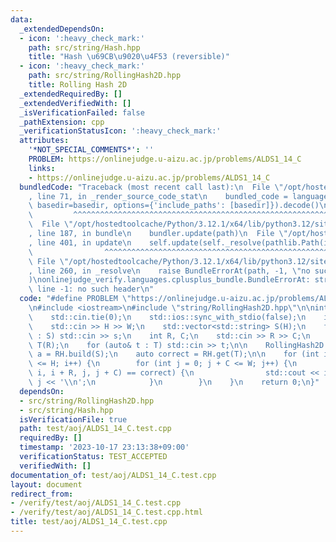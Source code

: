 ```yaml
---
data:
  _extendedDependsOn:
  - icon: ':heavy_check_mark:'
    path: src/string/Hash.hpp
    title: "Hash \u69CB\u9020\u4F53 (reversible)"
  - icon: ':heavy_check_mark:'
    path: src/string/RollingHash2D.hpp
    title: Rolling Hash 2D
  _extendedRequiredBy: []
  _extendedVerifiedWith: []
  _isVerificationFailed: false
  _pathExtension: cpp
  _verificationStatusIcon: ':heavy_check_mark:'
  attributes:
    '*NOT_SPECIAL_COMMENTS*': ''
    PROBLEM: https://onlinejudge.u-aizu.ac.jp/problems/ALDS1_14_C
    links:
    - https://onlinejudge.u-aizu.ac.jp/problems/ALDS1_14_C
  bundledCode: "Traceback (most recent call last):\n  File \"/opt/hostedtoolcache/Python/3.12.1/x64/lib/python3.12/site-packages/onlinejudge_verify/documentation/build.py\"\
    , line 71, in _render_source_code_stat\n    bundled_code = language.bundle(stat.path,\
    \ basedir=basedir, options={'include_paths': [basedir]}).decode()\n          \
    \         ^^^^^^^^^^^^^^^^^^^^^^^^^^^^^^^^^^^^^^^^^^^^^^^^^^^^^^^^^^^^^^^^^^^^^^^^^^^^^^^^^\n\
    \  File \"/opt/hostedtoolcache/Python/3.12.1/x64/lib/python3.12/site-packages/onlinejudge_verify/languages/cplusplus.py\"\
    , line 187, in bundle\n    bundler.update(path)\n  File \"/opt/hostedtoolcache/Python/3.12.1/x64/lib/python3.12/site-packages/onlinejudge_verify/languages/cplusplus_bundle.py\"\
    , line 401, in update\n    self.update(self._resolve(pathlib.Path(included), included_from=path))\n\
    \                ^^^^^^^^^^^^^^^^^^^^^^^^^^^^^^^^^^^^^^^^^^^^^^^^^^^^^^^^^\n \
    \ File \"/opt/hostedtoolcache/Python/3.12.1/x64/lib/python3.12/site-packages/onlinejudge_verify/languages/cplusplus_bundle.py\"\
    , line 260, in _resolve\n    raise BundleErrorAt(path, -1, \"no such header\"\
    )\nonlinejudge_verify.languages.cplusplus_bundle.BundleErrorAt: string/RollingHash2D.hpp:\
    \ line -1: no such header\n"
  code: "#define PROBLEM \"https://onlinejudge.u-aizu.ac.jp/problems/ALDS1_14_C\"\n\
    \n#include <iostream>\n#include \"string/RollingHash2D.hpp\"\n\nint main() {\n\
    \    std::cin.tie(0);\n    std::ios::sync_with_stdio(false);\n    int H, W;\n\
    \    std::cin >> H >> W;\n    std::vector<std::string> S(H);\n    for (auto& s\
    \ : S) std::cin >> s;\n    int R, C;\n    std::cin >> R >> C;\n    std::vector<std::string>\
    \ T(R);\n    for (auto& t : T) std::cin >> t;\n\n    RollingHash2D RH;\n    auto\
    \ a = RH.build(S);\n    auto correct = RH.get(T);\n\n    for (int i = 0; i + R\
    \ <= H; i++) {\n        for (int j = 0; j + C <= W; j++) {\n            if (RH.query(a,\
    \ i, i + R, j, j + C) == correct) {\n                std::cout << i << ' ' <<\
    \ j << '\\n';\n            }\n        }\n    }\n    return 0;\n}"
  dependsOn:
  - src/string/RollingHash2D.hpp
  - src/string/Hash.hpp
  isVerificationFile: true
  path: test/aoj/ALDS1_14_C.test.cpp
  requiredBy: []
  timestamp: '2023-10-17 23:13:38+09:00'
  verificationStatus: TEST_ACCEPTED
  verifiedWith: []
documentation_of: test/aoj/ALDS1_14_C.test.cpp
layout: document
redirect_from:
- /verify/test/aoj/ALDS1_14_C.test.cpp
- /verify/test/aoj/ALDS1_14_C.test.cpp.html
title: test/aoj/ALDS1_14_C.test.cpp
---
```

